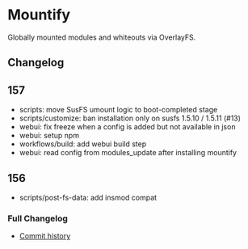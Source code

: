 # Mountify
Globally mounted modules and whiteouts via OverlayFS.

## Changelog
## 157
- scripts: move SusFS umount logic to boot-completed stage
- scripts/customize: ban installation only on susfs 1.5.10 / 1.5.11 (#13)
- webui: fix freeze when a config is added but not available in json
- webui: setup npm
- workflows/build: add webui build step
- webui: read config from modules_update after installing mountify

## 156
- scripts/post-fs-data: add insmod compat

### Full Changelog
- [Commit history](https://github.com/backslashxx/mountify/commits/master/)
